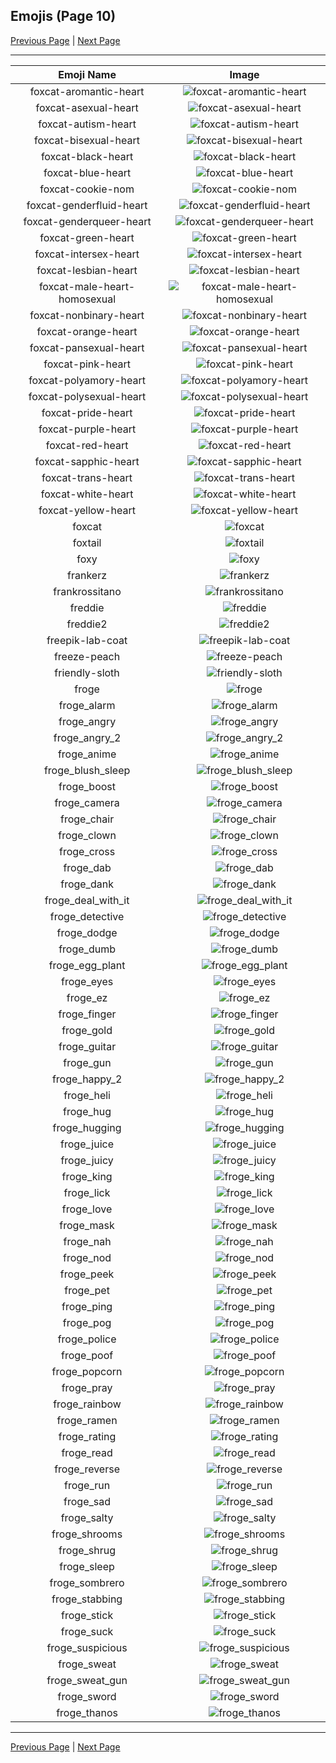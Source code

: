 
## Emojis (Page 10)

[Previous Page](/docs/lgbtintech/page-f-0009.md)
  | [Next Page](/docs/lgbtintech/page-f-0011.md)

<hr />

|Emoji Name|Image|
| :-: | :-: |
|foxcat-aromantic-heart| ![foxcat-aromantic-heart](/emojis/lgbtintech/foxcat-aromantic-heart.png)|
|foxcat-asexual-heart| ![foxcat-asexual-heart](/emojis/lgbtintech/foxcat-asexual-heart.png)|
|foxcat-autism-heart| ![foxcat-autism-heart](/emojis/lgbtintech/foxcat-autism-heart.png)|
|foxcat-bisexual-heart| ![foxcat-bisexual-heart](/emojis/lgbtintech/foxcat-bisexual-heart.png)|
|foxcat-black-heart| ![foxcat-black-heart](/emojis/lgbtintech/foxcat-black-heart.png)|
|foxcat-blue-heart| ![foxcat-blue-heart](/emojis/lgbtintech/foxcat-blue-heart.png)|
|foxcat-cookie-nom| ![foxcat-cookie-nom](/emojis/lgbtintech/foxcat-cookie-nom.png)|
|foxcat-genderfluid-heart| ![foxcat-genderfluid-heart](/emojis/lgbtintech/foxcat-genderfluid-heart.png)|
|foxcat-genderqueer-heart| ![foxcat-genderqueer-heart](/emojis/lgbtintech/foxcat-genderqueer-heart.png)|
|foxcat-green-heart| ![foxcat-green-heart](/emojis/lgbtintech/foxcat-green-heart.png)|
|foxcat-intersex-heart| ![foxcat-intersex-heart](/emojis/lgbtintech/foxcat-intersex-heart.png)|
|foxcat-lesbian-heart| ![foxcat-lesbian-heart](/emojis/lgbtintech/foxcat-lesbian-heart.png)|
|foxcat-male-heart-homosexual| ![foxcat-male-heart-homosexual](/emojis/lgbtintech/foxcat-male-heart-homosexual.png)|
|foxcat-nonbinary-heart| ![foxcat-nonbinary-heart](/emojis/lgbtintech/foxcat-nonbinary-heart.png)|
|foxcat-orange-heart| ![foxcat-orange-heart](/emojis/lgbtintech/foxcat-orange-heart.png)|
|foxcat-pansexual-heart| ![foxcat-pansexual-heart](/emojis/lgbtintech/foxcat-pansexual-heart.png)|
|foxcat-pink-heart| ![foxcat-pink-heart](/emojis/lgbtintech/foxcat-pink-heart.png)|
|foxcat-polyamory-heart| ![foxcat-polyamory-heart](/emojis/lgbtintech/foxcat-polyamory-heart.png)|
|foxcat-polysexual-heart| ![foxcat-polysexual-heart](/emojis/lgbtintech/foxcat-polysexual-heart.png)|
|foxcat-pride-heart| ![foxcat-pride-heart](/emojis/lgbtintech/foxcat-pride-heart.png)|
|foxcat-purple-heart| ![foxcat-purple-heart](/emojis/lgbtintech/foxcat-purple-heart.png)|
|foxcat-red-heart| ![foxcat-red-heart](/emojis/lgbtintech/foxcat-red-heart.png)|
|foxcat-sapphic-heart| ![foxcat-sapphic-heart](/emojis/lgbtintech/foxcat-sapphic-heart.png)|
|foxcat-trans-heart| ![foxcat-trans-heart](/emojis/lgbtintech/foxcat-trans-heart.png)|
|foxcat-white-heart| ![foxcat-white-heart](/emojis/lgbtintech/foxcat-white-heart.png)|
|foxcat-yellow-heart| ![foxcat-yellow-heart](/emojis/lgbtintech/foxcat-yellow-heart.png)|
|foxcat| ![foxcat](/emojis/lgbtintech/foxcat.png)|
|foxtail| ![foxtail](/emojis/lgbtintech/foxtail.png)|
|foxy| ![foxy](/emojis/lgbtintech/foxy.png)|
|frankerz| ![frankerz](/emojis/lgbtintech/frankerz.png)|
|frankrossitano| ![frankrossitano](/emojis/lgbtintech/frankrossitano.png)|
|freddie| ![freddie](/emojis/lgbtintech/freddie.png)|
|freddie2| ![freddie2](/emojis/lgbtintech/freddie2.gif)|
|freepik-lab-coat| ![freepik-lab-coat](/emojis/lgbtintech/freepik-lab-coat.png)|
|freeze-peach| ![freeze-peach](/emojis/lgbtintech/freeze-peach.png)|
|friendly-sloth| ![friendly-sloth](/emojis/lgbtintech/friendly-sloth.png)|
|froge| ![froge](/emojis/lgbtintech/froge.png)|
|froge_alarm| ![froge_alarm](/emojis/lgbtintech/froge_alarm.gif)|
|froge_angry| ![froge_angry](/emojis/lgbtintech/froge_angry.gif)|
|froge_angry_2| ![froge_angry_2](/emojis/lgbtintech/froge_angry_2.png)|
|froge_anime| ![froge_anime](/emojis/lgbtintech/froge_anime.gif)|
|froge_blush_sleep| ![froge_blush_sleep](/emojis/lgbtintech/froge_blush_sleep.png)|
|froge_boost| ![froge_boost](/emojis/lgbtintech/froge_boost.gif)|
|froge_camera| ![froge_camera](/emojis/lgbtintech/froge_camera.png)|
|froge_chair| ![froge_chair](/emojis/lgbtintech/froge_chair.gif)|
|froge_clown| ![froge_clown](/emojis/lgbtintech/froge_clown.png)|
|froge_cross| ![froge_cross](/emojis/lgbtintech/froge_cross.png)|
|froge_dab| ![froge_dab](/emojis/lgbtintech/froge_dab.png)|
|froge_dank| ![froge_dank](/emojis/lgbtintech/froge_dank.png)|
|froge_deal_with_it| ![froge_deal_with_it](/emojis/lgbtintech/froge_deal_with_it.png)|
|froge_detective| ![froge_detective](/emojis/lgbtintech/froge_detective.png)|
|froge_dodge| ![froge_dodge](/emojis/lgbtintech/froge_dodge.png)|
|froge_dumb| ![froge_dumb](/emojis/lgbtintech/froge_dumb.png)|
|froge_egg_plant| ![froge_egg_plant](/emojis/lgbtintech/froge_egg_plant.png)|
|froge_eyes| ![froge_eyes](/emojis/lgbtintech/froge_eyes.png)|
|froge_ez| ![froge_ez](/emojis/lgbtintech/froge_ez.png)|
|froge_finger| ![froge_finger](/emojis/lgbtintech/froge_finger.png)|
|froge_gold| ![froge_gold](/emojis/lgbtintech/froge_gold.png)|
|froge_guitar| ![froge_guitar](/emojis/lgbtintech/froge_guitar.gif)|
|froge_gun| ![froge_gun](/emojis/lgbtintech/froge_gun.gif)|
|froge_happy_2| ![froge_happy_2](/emojis/lgbtintech/froge_happy_2.gif)|
|froge_heli| ![froge_heli](/emojis/lgbtintech/froge_heli.png)|
|froge_hug| ![froge_hug](/emojis/lgbtintech/froge_hug.png)|
|froge_hugging| ![froge_hugging](/emojis/lgbtintech/froge_hugging.png)|
|froge_juice| ![froge_juice](/emojis/lgbtintech/froge_juice.png)|
|froge_juicy| ![froge_juicy](/emojis/lgbtintech/froge_juicy.png)|
|froge_king| ![froge_king](/emojis/lgbtintech/froge_king.png)|
|froge_lick| ![froge_lick](/emojis/lgbtintech/froge_lick.gif)|
|froge_love| ![froge_love](/emojis/lgbtintech/froge_love.png)|
|froge_mask| ![froge_mask](/emojis/lgbtintech/froge_mask.png)|
|froge_nah| ![froge_nah](/emojis/lgbtintech/froge_nah.png)|
|froge_nod| ![froge_nod](/emojis/lgbtintech/froge_nod.gif)|
|froge_peek| ![froge_peek](/emojis/lgbtintech/froge_peek.png)|
|froge_pet| ![froge_pet](/emojis/lgbtintech/froge_pet.gif)|
|froge_ping| ![froge_ping](/emojis/lgbtintech/froge_ping.gif)|
|froge_pog| ![froge_pog](/emojis/lgbtintech/froge_pog.png)|
|froge_police| ![froge_police](/emojis/lgbtintech/froge_police.png)|
|froge_poof| ![froge_poof](/emojis/lgbtintech/froge_poof.gif)|
|froge_popcorn| ![froge_popcorn](/emojis/lgbtintech/froge_popcorn.gif)|
|froge_pray| ![froge_pray](/emojis/lgbtintech/froge_pray.png)|
|froge_rainbow| ![froge_rainbow](/emojis/lgbtintech/froge_rainbow.gif)|
|froge_ramen| ![froge_ramen](/emojis/lgbtintech/froge_ramen.gif)|
|froge_rating| ![froge_rating](/emojis/lgbtintech/froge_rating.png)|
|froge_read| ![froge_read](/emojis/lgbtintech/froge_read.png)|
|froge_reverse| ![froge_reverse](/emojis/lgbtintech/froge_reverse.png)|
|froge_run| ![froge_run](/emojis/lgbtintech/froge_run.gif)|
|froge_sad| ![froge_sad](/emojis/lgbtintech/froge_sad.png)|
|froge_salty| ![froge_salty](/emojis/lgbtintech/froge_salty.png)|
|froge_shrooms| ![froge_shrooms](/emojis/lgbtintech/froge_shrooms.png)|
|froge_shrug| ![froge_shrug](/emojis/lgbtintech/froge_shrug.png)|
|froge_sleep| ![froge_sleep](/emojis/lgbtintech/froge_sleep.gif)|
|froge_sombrero| ![froge_sombrero](/emojis/lgbtintech/froge_sombrero.png)|
|froge_stabbing| ![froge_stabbing](/emojis/lgbtintech/froge_stabbing.gif)|
|froge_stick| ![froge_stick](/emojis/lgbtintech/froge_stick.gif)|
|froge_suck| ![froge_suck](/emojis/lgbtintech/froge_suck.gif)|
|froge_suspicious| ![froge_suspicious](/emojis/lgbtintech/froge_suspicious.png)|
|froge_sweat| ![froge_sweat](/emojis/lgbtintech/froge_sweat.gif)|
|froge_sweat_gun| ![froge_sweat_gun](/emojis/lgbtintech/froge_sweat_gun.png)|
|froge_sword| ![froge_sword](/emojis/lgbtintech/froge_sword.gif)|
|froge_thanos| ![froge_thanos](/emojis/lgbtintech/froge_thanos.gif)|

<hr/>

[Previous Page](/docs/lgbtintech/page-f-0009.md)
  | [Next Page](/docs/lgbtintech/page-f-0011.md)